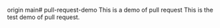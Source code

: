 origin main# pull-request-demo
This is a demo of pull request
This is the test demo of pull request.